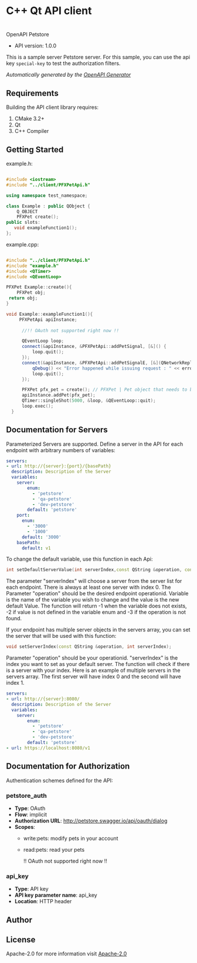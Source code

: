 # C++ Qt API client

# 

OpenAPI Petstore

- API version: 1.0.0

This is a sample server Petstore server. For this sample, you can use the api key `special-key` to test the authorization filters.


*Automatically generated by the [OpenAPI Generator](https://openapi-generator.tech)*


## Requirements

Building the API client library requires:

1. CMake 3.2+
2. Qt
3. C++ Compiler

## Getting Started

example.h:
```c++

#include <iostream>
#include "../client/PFXPetApi.h"

using namespace test_namespace;

class Example : public QObject {
    Q_OBJECT
    PFXPet create();
public slots:
   void exampleFunction1();
};

```

example.cpp:
```c++

#include "../client/PFXPetApi.h"
#include "example.h"
#include <QTimer>
#include <QEventLoop>

PFXPet Example::create(){
    PFXPet obj;
 return obj;
}

void Example::exampleFunction1(){
     PFXPetApi apiInstance;
     
      //!! OAuth not supported right now !!

      QEventLoop loop;
      connect(&apiInstance, &PFXPetApi::addPetSignal, [&]() {
          loop.quit();
      });
      connect(&apiInstance, &PFXPetApi::addPetSignalE, [&](QNetworkReply::NetworkError, QString error_str) {
          qDebug() << "Error happened while issuing request : " << error_str;
          loop.quit();
      });

      PFXPet pfx_pet = create(); // PFXPet | Pet object that needs to be added to the store
      apiInstance.addPet(pfx_pet);
      QTimer::singleShot(5000, &loop, &QEventLoop::quit);
      loop.exec();
  }

```

## Documentation for Servers

Parameterized Servers are supported. Define a server in the API for each endpoint with arbitrary numbers of variables:

```yaml
servers:
- url: http://{server}:{port}/{basePath}
  description: Description of the Server
  variables:
    server:
        enum:
          - 'petstore'
          - 'qa-petstore'
          - 'dev-petstore'
        default: 'petstore'
    port:
      enum:
        - '3000'
        - '1000'
      default: '3000'
    basePath:
      default: v1
```
To change the default variable, use this function in each Api:
```c++
int setDefaultServerValue(int serverIndex,const QString &operation, const QString &variable,const QString &val);
```
The parameter "serverIndex" will choose a server from the server list for each endpoint. There is always at least one server with index 0. The Parameter "operation" should be the desired endpoint operationid.
Variable is the name of the variable you wish to change and the value is the new default Value.
The function will return -1 when the variable does not exists, -2 if value is not defined in the variable enum and -3 if the operation is not found.

If your endpoint has multiple server objects in the servers array, you can set the server that will be used with this function:
```c++
void setServerIndex(const QString &operation, int serverIndex);
```
Parameter "operation" should be your operationid. "serverIndex" is the index you want to set as your default server. The function will check if there is a server with your index.
Here is an example of multiple servers in the servers array. The first server will have index 0 and the second will have index 1.
```yaml
servers:
- url: http://{server}:8080/
  description: Description of the Server
  variables:
    server:
        enum:
          - 'petstore'
          - 'qa-petstore'
          - 'dev-petstore'
        default: 'petstore'
- url: https://localhost:8080/v1
```

## Documentation for Authorization

Authentication schemes defined for the API:
### petstore_auth


- **Type**: OAuth
- **Flow**: implicit
- **Authorization URL**: http://petstore.swagger.io/api/oauth/dialog
- **Scopes**: 
  - write:pets: modify pets in your account
  - read:pets: read your pets

    !! OAuth not supported right now !!

### api_key


- **Type**: API key
- **API key parameter name**: api_key
- **Location**: HTTP header


## Author




## License

Apache-2.0 for more information visit [Apache-2.0](https://www.apache.org/licenses/LICENSE-2.0.html)